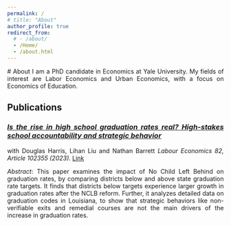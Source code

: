 ```yaml
---
permalink: /
# title: "About"
author_profile: true
redirect_from: 
  # - /about/
  - /Home/
  - /about.html
---
```

<div style="text-align: justify;" markdown="1">
# About 
I am a PhD candidate in Economics at Yale University. My fields of interest are Labor Economics and Urban Economics, with a focus on Economics of Education.
<!-- Before Yale, I earned a B.S. in Economics and B.A. in Sociology from Tulane University. -->


## Publications     

### [*Is the rise in high school graduation rates real? High-stakes school accountability and strategic behavior*](https://www.sciencedirect.com/science/article/pii/S0927537123000301)
with Douglas Harris, Lihan Liu and Nathan Barrett
*Labour Economics 82, Article 102355 (2023).* [Link](https://www.sciencedirect.com/science/article/pii/S0927537123000301)      

*Abstract*: This paper examines the impact of No Child Left Behind on graduation rates, by comparing districts below and above state graduation rate targets. It finds that districts below targets experience larger growth in graduation rates after the NCLB reform. Further, it analyzes detailed data on graduation codes in Louisiana, to show that strategic behaviors like non-verifiable exits and remedial courses are not the main drivers of the increase in graduation rates.

<!-- My Presentations: 2022 Stanford Institute for Theoretical Economics (SITE) on ``New Frontiers in Asset Pricing''; 2022 SFS Cavalcade at University of North Carolina; 2022 WOLFE Annual Global Quantitative and Macro Investment Conference; 2022 China International Risk Forum (CIRF); 2022 Hong Kong Conference for Fintech, AI, and Big Data in Business; XXI Symposium at Paderborn University, Research Symposium on Finance and Economics (RSFE); EPFL; Yale -->

<!-- ## Working Papers -->    

<!-- ### [*The Impact of Open Enrollment on the Capitalization of Neighborhood School Quality in Housing Prices*]
<!-- (https://kangying-zhou.github.io/files/JMP_KangyingZhou.pdf)
<!-- (https://www.dropbox.com/scl/fi/j3sw8yefim6ld42hqeply/JMP_KangyingZhou.pdf?rlkey=l7fm0d762hyu69nqo6m982szt&st=r3yoipyu&dl=0) -->

<!-- *Abstract*: Coming soon.

### [*The Impact of Elementary School Teachers on Middle School Quality under School Choice*]

*Abstract*: Previous literature has found that teachers meaningfully impact the test scores and academic behaviors of students. I find that teachers can also influence the schooling decisions of students in educational environments with school choice. I analyze three distinct contexts that reflect popular school choice policies using administrative data in North Carolina: (1) charter or magnet schools versus traditional public schools, (2) schools in Charlotte before and after the open enrollment reform, (3) schools in Charlotte impacted by No Child Left Behind (NCLB) that were required to offer alternative school options versus non-NCLB schools in Charlotte. In each, I assess how teachers’ test-score value-added (VA)—a measure of their ability to improve student test scores from the beginning to the end of the school year—affects the quality of middle schools attended by their students. In all three settings, I find evidence of stronger effects of teacher VA on middle school quality in schools with more choice, relative to schools with less choice. Random effect analyses suggest that teachers could explain up to 10% of the variation in student middle school quality in choice-rich environments. I provide suggestive evidence that teacher counseling may play a role. I show that improved test scores explain only a small portion of the observed effects, while higher teacher VA is associated with a broader range of schools selected by students. These findings suggest that as school choice expands, disparities in teacher quality have broader consequences beyond test scores, potentially amplifying educational inequalities through differences in school selection guidance.

### *The Effect of Teacher Allocations in Grades 3 through 5 on Middle School Academic Outcomes* 
[Draft Available Upon Request]     
<!-- Solo-authored -->

<!-- *Abstract*: This paper examines the potential non-linear effects of teachers across elementary school grades on middle school academic outcomes by addressing two key questions: First, within grades 3 through 5, are teachers from certain grades more influential than others on middle school test scores? Second, are there interaction effects from having multiple high or low value-added (VA) teachers? The existing teacher value-added literature generally assumes that teacher effects are homogeneous and additive across grades. I test this assumption by adopting a human capital production function framework, treating teacher value-added from different elementary grades as distinct inputs. Using large administrative data from North Carolina, I apply a statistical model that allows for grade-specific teacher effects and interactions between teachers in grades 3, 4, and 5. I find no significant differences in teacher effects across grades, nor any notable interaction effects from having multiple high- or low-value-added (VA) teachers. These results suggest that more evenly distributing high value-added teachers across grades 3 through 5 could improve equity without compromising efficiency, compared to the current system, which resembles random assignment. -->
